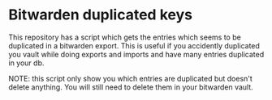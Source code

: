 # Bitwarden duplicated keys

This repository has a script which gets the entries which seems to be duplicated in a bitwarden export. This is useful
if you accidently duplicated you vault while doing exports and imports and have many entries duplicated in your db. 

NOTE: this script only show you which entries are duplicated but doesn't delete anything. You will still need to delete
them in your bitwarden vault.

